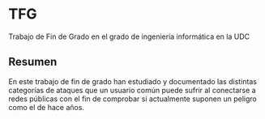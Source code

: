 # TFG
Trabajo de Fin de Grado en el grado de ingeniería informática en la UDC

## Resumen
En este trabajo de fin de grado han estudiado y documentado las distintas categorías de ataques que un usuario común puede sufrir al conectarse a redes públicas con el fin de comprobar si actualmente suponen un peligro como el de hace años.
